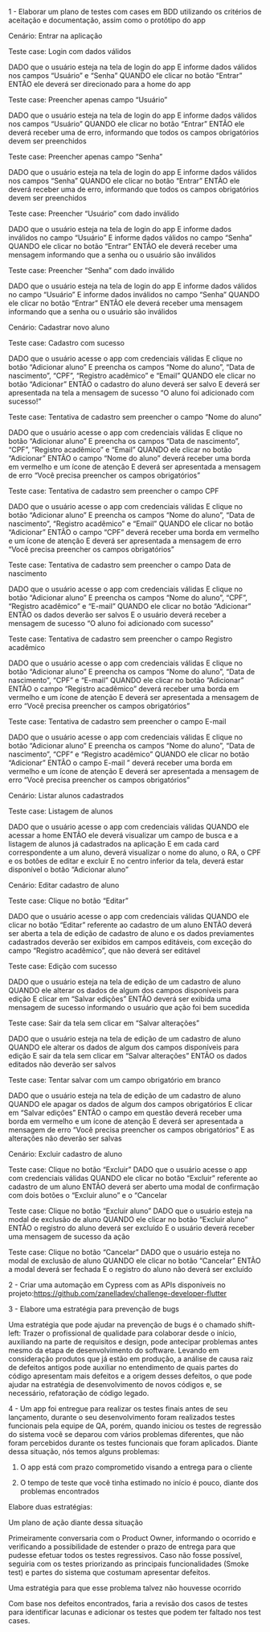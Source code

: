 1 -  Elaborar um plano de testes com cases em BDD utilizando os critérios de aceitação e documentação, assim como o protótipo do app

Cenário: Entrar na aplicação

Teste case: Login com dados válidos

DADO que o usuário esteja na tela de login do app
E informe dados válidos nos campos “Usuário” e “Senha”
QUANDO ele clicar no botão “Entrar”
ENTÃO ele deverá ser direcionado para a home do app

Teste case: Preencher apenas campo “Usuário”

DADO que o usuário esteja na tela de login do app
E informe dados válidos nos campos “Usuário”
QUANDO ele clicar no botão “Entrar”
ENTÃO ele deverá receber uma de erro, informando que todos os campos obrigatórios devem ser preenchidos

Teste case: Preencher apenas campo “Senha”

DADO que o usuário esteja na tela de login do app
E informe dados válidos nos campos “Senha”
QUANDO ele clicar no botão “Entrar”
ENTÃO ele deverá receber uma de erro, informando que todos os campos obrigatórios devem ser preenchidos

Teste case: Preencher “Usuário” com dado inválido

DADO que o usuário esteja na tela de login do app
E informe dados inválidos no campo “Usuário”
E informe dados válidos no campo “Senha”
QUANDO ele clicar no botão “Entrar”
ENTÃO ele deverá receber uma mensagem informando que a senha ou o usuário são inválidos

Teste case: Preencher “Senha” com dado inválido

DADO que o usuário esteja na tela de login do app
E informe dados válidos no campo “Usuário”
E informe dados inválidos no campo “Senha”
QUANDO ele clicar no botão “Entrar”
ENTÃO ele deverá receber uma mensagem informando que a senha ou o usuário são inválidos

Cenário: Cadastrar novo aluno

Teste case: Cadastro com sucesso 

DADO que o usuário acesse o app com credenciais válidas
E clique no botão “Adicionar aluno”
E preencha os campos “Nome do aluno”, “Data de nascimento”, “CPF”, “Registro acadêmico” e “Email”
QUANDO ele clicar no botão “Adicionar”
ENTÃO o cadastro do aluno deverá ser salvo
E deverá ser apresentada na tela a mensagem de sucesso “O aluno foi adicionado com sucesso!”

Teste case: Tentativa de cadastro sem preencher o campo “Nome do aluno”

DADO que o usuário acesse o app com credenciais válidas
E clique no botão “Adicionar aluno”
E preencha os campos “Data de nascimento”, “CPF”, “Registro acadêmico” e “Email”
QUANDO ele clicar no botão “Adicionar”
ENTÃO o campo “Nome do aluno” deverá receber uma borda em vermelho e um ícone de atenção
E deverá ser apresentada a mensagem de erro “Você precisa preencher os campos obrigatórios”

Teste case: Tentativa de cadastro sem preencher o campo CPF

DADO que o usuário acesse o app com credenciais válidas
E clique no botão “Adicionar aluno”
E preencha os campos “Nome do aluno”, “Data de nascimento”, “Registro acadêmico” e “Email”
QUANDO ele clicar no botão “Adicionar”
ENTÃO o campo “CPF” deverá receber uma borda em vermelho e um ícone de atenção
E deverá ser apresentada a mensagem de erro “Você precisa preencher os campos obrigatórios”

Teste case: Tentativa de cadastro sem preencher o campo Data de nascimento

DADO que o usuário acesse o app com credenciais válidas
E clique no botão “Adicionar aluno”
E preencha os campos “Nome do aluno”, “CPF”, “Registro acadêmico” e “E-mail”
QUANDO ele clicar no botão “Adicionar”
ENTÃO os dados deverão ser salvos
E o usuário deverá receber a mensagem de sucesso “O aluno foi adicionado com sucesso”

Teste case: Tentativa de cadastro sem preencher o campo Registro acadêmico

DADO que o usuário acesse o app com credenciais válidas
E clique no botão “Adicionar aluno”
E preencha os campos “Nome do aluno”, “Data de nascimento”, “CPF” e “E-mail”
QUANDO ele clicar no botão “Adicionar”
ENTÃO o campo “Registro acadêmico” deverá receber uma borda em vermelho e um ícone de atenção
E deverá ser apresentada a mensagem de erro “Você precisa preencher os campos obrigatórios”

Teste case: Tentativa de cadastro sem preencher o campo E-mail

DADO que o usuário acesse o app com credenciais válidas
E clique no botão “Adicionar aluno”
E preencha os campos “Nome do aluno”, “Data de nascimento”, “CPF” e “Registro acadêmico”
QUANDO ele clicar no botão “Adicionar”
ENTÃO o campo E-mail ” deverá receber uma borda em vermelho e um ícone de atenção
E deverá ser apresentada a mensagem de erro “Você precisa preencher os campos obrigatórios”

Cenário: Listar alunos cadastrados

Teste case: Listagem de alunos

DADO que o usuário acesse o app com credenciais válidas
QUANDO ele acessar a home
ENTÃO ele deverá visualizar um campo de busca e a listagem de alunos já cadastrados na aplicação
E em cada card correspondente a um aluno, deverá visualizar o nome do aluno, o RA, o CPF e os botões de editar e excluir
E no centro inferior da tela, deverá estar disponível o botão “Adicionar aluno”

Cenário: Editar cadastro de aluno

Teste case: Clique no botão “Editar”

DADO que o usuário acesse o app com credenciais válidas
QUANDO ele clicar no botão “Editar” referente ao cadastro de um aluno
ENTÃO deverá ser aberta a tela de edição de cadastro de aluno e os dados previamentes cadastrados deverão ser exibidos em campos editáveis, com exceção do campo “Registro acadêmico”, que não deverá ser editável

Teste case: Edição com sucesso

DADO que o usuário esteja na tela de edição de um cadastro de aluno
QUANDO ele alterar os dados de algum dos campos disponíveis para edição
E clicar em “Salvar edições”
ENTÃO deverá ser exibida uma mensagem de sucesso informando o usuário que ação foi bem sucedida

Teste case: Sair da tela sem clicar em “Salvar alterações”

DADO que o usuário esteja na tela de edição de um cadastro de aluno
QUANDO ele alterar os dados de algum dos campos disponíveis para edição
E sair da tela sem clicar em “Salvar alterações”
ENTÃO os dados editados não deverão ser salvos

Teste case: Tentar salvar com um campo obrigatório em branco

DADO que o usuário esteja na tela de edição de um cadastro de aluno
QUANDO ele apagar os dados de algum dos campos obrigatórios
E clicar em “Salvar edições”
ENTÃO o campo em questão deverá receber uma borda em vermelho e um ícone de atenção
E deverá ser apresentada a mensagem de erro “Você precisa preencher os campos obrigatórios”
E as alterações não deverão ser salvas

Cenário: Excluir cadastro de aluno

Teste case: Clique no botão “Excluir”
DADO que o usuário acesse o app com credenciais válidas
QUANDO ele clicar no botão “Excluir” referente ao cadastro de um aluno
ENTÃO deverá ser aberto uma modal de confirmação com dois botões o “Excluir aluno” e o “Cancelar

Teste case: Clique no botão “Excluir aluno”
DADO que o usuário esteja na modal de exclusão de aluno
QUANDO ele clicar no botão “Excluir aluno”
ENTÃO o registro do aluno deverá ser excluído
E o usuário deverá receber uma mensagem de sucesso da ação

Teste case: Clique no botão “Cancelar”
DADO que o usuário esteja no modal de exclusão de aluno
QUANDO ele clicar no botão “Cancelar”
ENTÃO a modal deverá ser fechada
E o registro do aluno não deverá ser excluído


2 -  Criar uma automação em Cypress com as APIs disponíveis no projeto:https://github.com/zanelladev/challenge-developer-flutter


3 - Elabore uma estratégia para prevenção de bugs

Uma estratégia que pode ajudar na prevenção de bugs é o chamado shift-left:
Trazer o profissional de qualidade para colaborar desde o início, auxiliando na parte de requisitos e design, pode antecipar problemas antes mesmo da etapa de desenvolvimento do software.
Levando em consideração produtos que já estão em produção, a análise de causa raiz de defeitos antigos pode auxiliar no entendimento de quais partes do código apresentam mais defeitos e a origem desses defeitos, o que pode ajudar na estratégia de desenvolvimento de novos códigos e, se necessário, refatoração de código legado.


4 - Um app foi entregue para realizar os testes finais antes de seu lançamento, durante o seu desenvolvimento foram realizados testes funcionais pela equipe de QA, porém, quando iniciou os testes de regressão do sistema você se deparou com vários problemas diferentes, que não foram percebidos durante os testes funcionais que foram aplicados. Diante dessa situação, nós temos alguns problemas:

1. O app está com prazo comprometido visando a entrega para o cliente

2. O tempo de teste que você tinha estimado no início é pouco, diante dos problemas encontrados

Elabore duas estratégias:

Um plano de ação diante dessa situação


Primeiramente conversaria com o Product Owner, informando o ocorrido e verificando a possibilidade de estender o prazo de entrega para que pudesse efetuar todos os testes regressivos.
Caso não fosse possível, seguiria com os testes priorizando as principais funcionalidades (Smoke test) e partes do sistema que costumam apresentar defeitos.

Uma estratégia para que esse problema talvez não houvesse ocorrido

Com base nos defeitos encontrados, faria a revisão dos casos de testes para identificar lacunas e adicionar os testes que podem ter faltado nos test cases.

